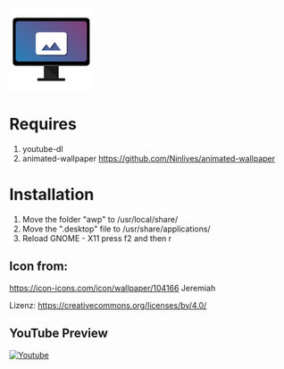 <img src="./awp/awp_wallpaper_icon.png" width="150" height="150">

# Requires
1. youtube-dl
2. animated-wallpaper
<https://github.com/Ninlives/animated-wallpaper>

# Installation
1. Move the folder "awp" to /usr/local/share/
2. Move the ".desktop" file to /usr/share/applications/
3. Reload GNOME - X11 press f2 and then r

## Icon from:
https://icon-icons.com/icon/wallpaper/104166
Jeremiah

Lizenz: <https://creativecommons.org/licenses/by/4.0/>

## YouTube Preview

[![Youtube](https://img.youtube.com/vi/4gufe3x7oZA/0.jpg)](https://www.youtube.com/watch?v=4gufe3x7oZA)
